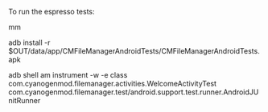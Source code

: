 To run the espresso tests:

mm

adb install -r $OUT/data/app/CMFileManagerAndroidTests/CMFileManagerAndroidTests.apk

adb shell am instrument -w -e class com.cyanogenmod.filemanager.activities.WelcomeActivityTest com.cyanogenmod.filemanager.test/android.support.test.runner.AndroidJUnitRunner
